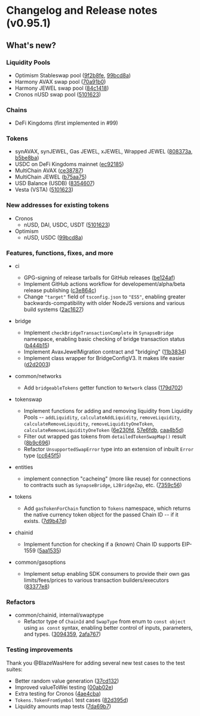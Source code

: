 # Changelog and Release notes (v0.95.1)

## What's new?

### Liquidity Pools

- Optimism Stableswap pool ([9f2b8fe](https://github.com/synapsecns/sdk/commits/9f2b8fe0486838080e51cb5c83b99c144bd7ad5f), [99bcd8a](https://github.com/synapsecns/sdk/commits/99bcd8a14f4781d5aa01fe86904040a44e24b193))
- Harmony AVAX swap pool ([70a91b0](https://github.com/synapsecns/sdk/commits/70a91b0aa3ab672caa368a791bf2cf7bab5b3dd6))
- Harmony JEWEL swap pool ([84c1418](https://github.com/synapsecns/sdk/commits/84c1418f652b80562b993663b0d9a3464569f736))
- Cronos nUSD swap pool ([5101623](https://github.com/synapsecns/sdk/commits/5101623f52770651fa729a328ea7a84ccca64221))

### Chains

- DeFi Kingdoms (first implemented in #99)

### Tokens

- synAVAX, synJEWEL, Gas JEWEL, xJEWEL, Wrapped JEWEL ([808373a](https://github.com/synapsecns/sdk/commits/808373aaee2fbb916abfd29c698b3d9d5fdfa9de), [b5be8ba](https://github.com/synapsecns/sdk/commits/b5be8bae7b1bea6cbc9eb257b9003b16410ca461))
- USDC on DeFi Kingdoms mainnet ([ec92185](https://github.com/synapsecns/sdk/commits/ec92185afe6201bd45060c2f872494661228cb83))
- MultiChain AVAX ([ce38787](https://github.com/synapsecns/sdk/commits/ce3878760cec74c7d64655fc775945c89f8fde12))
- MultiChain JEWEL ([b75aa75](https://github.com/synapsecns/sdk/commits/b75aa75a84842a2626103ce00355b8fd046f98c3))
- USD Balance (USDB) ([8354607](https://github.com/synapsecns/sdk/commits/835460717f9934fceea8bfc6277d61d2d31946b1))
- Vesta (VSTA) ([5101623](https://github.com/synapsecns/sdk/commits/5101623f52770651fa729a328ea7a84ccca64221))

### New addresses for existing tokens

- Cronos
  - nUSD, DAI, USDC, USDT ([5101623](https://github.com/synapsecns/sdk/commits/5101623f52770651fa729a328ea7a84ccca64221))
- Optimism
  -  nUSD, USDC ([99bcd8a](https://github.com/synapsecns/sdk/commits/99bcd8a14f4781d5aa01fe86904040a44e24b193))

### Features, functions, fixes, and more

- ci
  - GPG-signing of release tarballs for GitHub releases ([be124af](https://github.com/synapsecns/sdk/commits/be124af66cbb4b59f47402171a92f08765310896))
  - Implement GitHub actions workflow for developement/alpha/beta release publishing ([c3e864c](https://github.com/synapsecns/sdk/commits/c3e864cfce2a04f1975f123b5be2475c8cabecc1))
  - Change `"target"` field of `tsconfig.json` to `"ES5"`, enabling greater backwards-compatibility with older NodeJS versions and various build systems ([2ac1627](https://github.com/synapsecns/sdk/commits/2ac162786504680bdd0d284397b01945bd0553be))
- bridge
  - Implement `checkBridgeTransactionComplete` in `SynapseBridge` namespace, enabling basic checking of bridge transaction status ([b444b15](https://github.com/synapsecns/sdk/commits/b444b1589f49f09ea4f7379f2f59d48839538b55))
  - Implement AvaxJewelMigration contract and "bridging" ([11b3834](https://github.com/synapsecns/sdk/commits/11b38347237a2098ec7360ec034b61ce58b1f644))
  - Implement class wrapper for BridgeConfigV3. It makes life easier ([d2d2003](https://github.com/synapsecns/sdk/commits/d2d200389c53d8928dbd852afd1705423231870e))
- common/networks
  - Add `bridgeableTokens` getter function to `Network` class ([179d702](https://github.com/synapsecns/sdk/commits/179d702df7633cebdfe31205ca8e8207b9673fc4))
- tokenswap
  - Implement functions for adding and removing liquidity from Liquidity Pools -- `addLiquidity`, `calculateAddLiquidity`, `removeLiquidity`, `calculateRemoveLiquidity`, `removeLiquidityOneToken`, `calculateRemoveLiquidityOneToken` ([6e230fd](https://github.com/synapsecns/sdk/commits/6e230fdce84ed039b5a1ee228c28f5125fd0473c), [57e6fdb](https://github.com/synapsecns/sdk/commits/57e6fdb68783f9c2cb186b5050268f6e7101637d), [caa4b5d](https://github.com/synapsecns/sdk/commits/caa4b5d6f05638cf711757155e0f68fadbb665a6))
  - Filter out wrapped gas tokens from `detailedTokenSwapMap()` result ([8b9c696](https://github.com/synapsecns/sdk/commits/8b9c696f6f7900d223485a0d33c856b7a9b6546f))
  - Refactor `UnsupportedSwapError` type into an extension of inbuilt `Error` type ([cc645f5](https://github.com/synapsecns/sdk/commits/cc645f56de62fa5cb56c8bfd8b38955d91887588))
- entities
  - implement connection "cacheing" (more like reuse) for connections to contracts such as `SynapseBridge`, `L2BridgeZap`, etc. ([7359c56](https://github.com/synapsecns/sdk/commits/7359c56e63822942ee1d4dfafc22d8373ddf9f10))
- tokens
  - Add `gasTokenForChain` function to `Tokens` namespace, which returns the native currency token object for the passed Chain ID -- if it exists. ([7d9b47d](https://github.com/synapsecns/sdk/commits/7d9b47d6f5f1c02ed4b2dd59529c77115228ff44))

- chainid
  - Implement function for checking if a (known) Chain ID supports EIP-1559 ([5aa1535](https://github.com/synapsecns/sdk/commits/5aa1535e0221e28662306a7e6440a49a82ec152d))

- common/gasoptions
  - Implement setup enabling SDK consumers to provide their own gas limits/fees/prices to various transaction builders/executors ([83377e8](https://github.com/synapsecns/sdk/commits/83377e8d74d78a07ce473edc54296d90006c1915))

### Refactors

- common/chainid, internal/swaptype
  - Refactor type of `ChainId` and `SwapType` from enum to `const object` using `as const` syntax, enabling better control of inputs, parameters, and types. ([3094359](https://github.com/synapsecns/sdk/commits/30943592bf29f1d9d790cd80b3a7c5a14ce8f8d4), [2afa767](https://github.com/synapsecns/sdk/commits/2afa767fce5c76e072973b43d21906f9cdf382a2)) 

### Testing improvements

Thank you @BlazeWasHere for adding several new test cases to the test suites:
  - Better random value generation ([37cd132](https://github.com/synapsecns/sdk/commits/37cd1322fe4f5b6e7fb3ee78690086885e1c4dd9))
  - Improved valueToWei testing ([00ab02e](https://github.com/synapsecns/sdk/commits/00ab02e516f90363a214f721ba8c125f5eb5e00b))
  - Extra testing for Cronos ([4ae4cba](https://github.com/synapsecns/sdk/commits/4ae4cba6ee02176f338cf8b3657e8129019b7fa4))
  - `Tokens.TokenFromSymbol` test cases ([82d395d](https://github.com/synapsecns/sdk/commits/82d395df7f19286bbcc5c05e054a1338997ef1b8))
  - Liquidity amounts map tests ([7da69b7](https://github.com/synapsecns/sdk/commits/7da69b71fd6a1ca88a2f816e3d281d16b1fbdc02))
